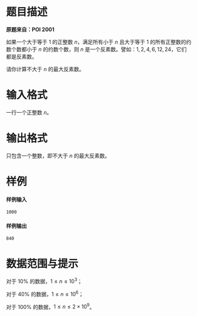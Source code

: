 
# 题目描述

**原题来自：POI 2001**  

如果一个大于等于 $1$ 的正整数 $n$，满足所有小于 $n$ 且大于等于 $1$ 的所有正整数的约数个数都小于 $n$ 的约数个数，则 $n$ 是一个反素数。譬如：$1, 2, 4, 6, 12, 24$，它们都是反素数。  

请你计算不大于 $n$ 的最大反素数。

# 输入格式

一行一个正整数 $n$。

# 输出格式

只包含一个整数，即不大于 $n$ 的最大反素数。

# 样例

#### 样例输入
```plain
1000
```

#### 样例输出
```plain
840
```


# 数据范围与提示

对于 $10\%$ 的数据，$1\le n\le 10^3$；  

对于 $40\%$ 的数据，$1\le n\le 10^6$；  

对于 $100\%$ 的数据，$1\le n\le 2\times 10^9$。

